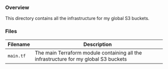 ### Overview

This directory contains all the infrastructure for my global S3 buckets.

### Files

| Filename            | Description                                                                             |
|---------------------|-----------------------------------------------------------------------------------------|
| `main.tf`           | The main Terraform module containing all the infrastructure for my global S3 buckets    |